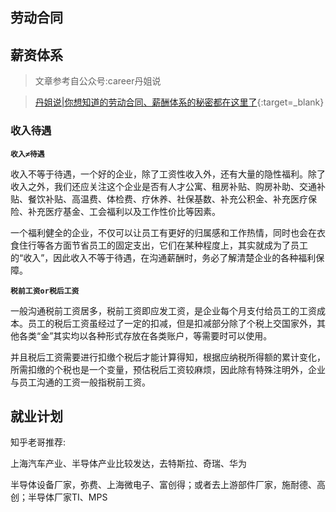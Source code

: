 ## 劳动合同

## 薪资体系
>文章参考自公众号:career丹姐说

>[丹姐说|你想知道的劳动合同、薪酬体系的秘密都在这里了](https://mp.weixin.qq.com/s/YWUj-MjrrBMy3tfbFseH1g?poc_token=HIZHOmajit-wu9G94B-_tsat277R2T6izu45Tu2_){:target=_blank}


### 收入待遇
**`收入≠待遇`**

收入不等于待遇，一个好的企业，除了工资性收入外，还有大量的隐性福利。除了收入之外，我们还应关注这个企业是否有人才公寓、租房补贴、购房补助、交通补贴、餐饮补贴、高温费、体检费、疗休养、社保基数、补充公积金、补充医疗保险、补充医疗基金、工会福利以及工作性价比等因素。

一个福利健全的企业，不仅可以让员工有更好的归属感和工作热情，同时也会在衣食住行等各方面节省员工的固定支出，它们在某种程度上，其实就成为了员工的“收入”，因此收入不等于待遇，在沟通薪酬时，务必了解清楚企业的各种福利保障。

**`税前工资or税后工资`**

一般沟通税前工资居多，税前工资即应发工资，是企业每个月支付给员工的工资成本。员工的税后工资虽经过了一定的扣减，但是扣减部分除了个税上交国家外，其他各类“金”其实均以各种形式存放在各类账户，等需要时可以使用。

并且税后工资需要进行扣缴个税后才能计算得知，根据应纳税所得额的累计变化，所需扣缴的个税也是一个变量，预估税后工资较麻烦，因此除有特殊注明外，企业与员工沟通的工资一般指税前工资。

## 就业计划
知乎老哥推荐:

上海汽车产业、半导体产业比较发达，去特斯拉、奇瑞、华为

半导体设备厂家，弥费、上海微电子、富创得；或者去上游部件厂家，施耐德、高创；半导体厂家TI、MPS